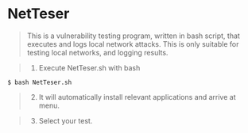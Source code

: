 # NetTeser
> This is a vulnerability testing program, written in bash script, that executes and logs local network attacks. This is only suitable for testing local networks, and logging results.

> 1. Execute NetTeser.sh with bash

    $ bash NetTeser.sh

>  2. It will automatically install relevant applications and arrive at menu.

>  3. Select your test.
